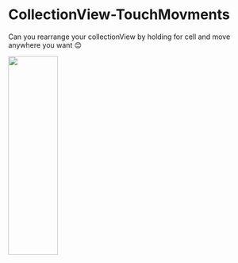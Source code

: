 # CollectionView-TouchMovments
Can you rearrange your collectionView by holding for cell and move anywhere you want 😊




<img src="https://imgur.com/dcRDKOi.gif" width="100" height="400" />
